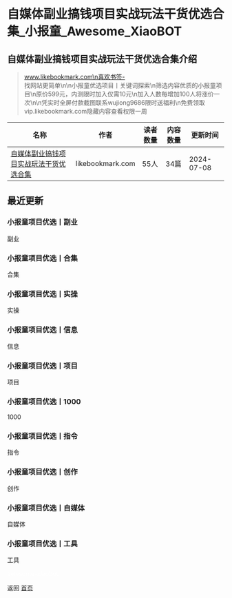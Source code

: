 # 自媒体副业搞钱项目实战玩法干货优选合集_小报童_Awesome_XiaoBOT

## 自媒体副业搞钱项目实战玩法干货优选合集介绍
> www.likebookmark.com\n喜欢书签-  
找网站更简单\n\n小报童优选项目丨关键词探索\n筛选内容优质的小报童项目\n原价599元，内测限时加入仅需10元\n加入人数每增加100人将涨价一次\n\n凭实时全屏付款截图联系wujiong9686限时送福利\n免费领取vip.likebookmark.com隐藏内容查看权限一周  
  


|名称|作者|读者数量|内容数量|更新时间|
|---|---|---|---|---|
|[自媒体副业搞钱项目实战玩法干货优选合集](https://xiaobot.net/p/likebookmark?refer=9c3f1c95-a052-465a-9902-f6d75080262a)|likebookmark.com|55人|34篇|2024-07-08|

## 最近更新
### 小报童项目优选丨副业

副业

### 小报童项目优选丨合集

合集

### 小报童项目优选丨实操

实操

### 小报童项目优选丨信息

信息

### 小报童项目优选丨项目

项目

### 小报童项目优选丨1000

1000

### 小报童项目优选丨指令

指令

### 小报童项目优选丨创作

创作

### 小报童项目优选丨自媒体

自媒体

### 小报童项目优选丨工具

工具


<a href="https://github.com/Reno9527/awesome-xiaobot" style="color: white; text-decoration: none;">awesome-xiaobot</a>

返回 [首页](../README.md)
